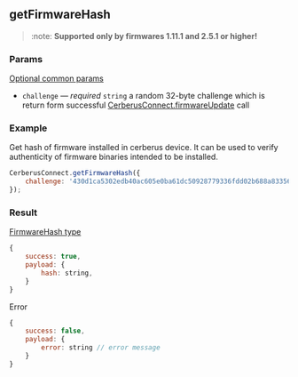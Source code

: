 ## getFirmwareHash

> :note: **Supported only by firmwares 1.11.1 and 2.5.1 or higher!**

### Params

[Optional common params](commonParams.md)

-   `challenge` — _required_ `string` a random 32-byte challenge which is return form successful [CerberusConnect.firmwareUpdate](./firmwareUpdate) call

### Example

Get hash of firmware installed in cerberus device. It can be used to verify authenticity of firmware binaries intended to be installed.

```javascript
CerberusConnect.getFirmwareHash({
    challenge: '430d1ca5302edb40ac605e0ba61dc50928779336fdd02b688a833564c178307c',
});
```

### Result

[FirmwareHash type](https://github.com/Cerberus-Wallet/cerberus-suite/blob/develop/packages/protobuf/src/messages.ts)

```javascript
{
    success: true,
    payload: {
        hash: string,
    }
}
```

Error

```javascript
{
    success: false,
    payload: {
        error: string // error message
    }
}
```
